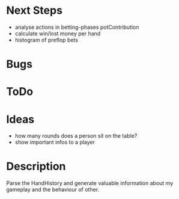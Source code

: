 ﻿# Next Steps
* analyse actions in betting-phases potContribution
* calculate win/lost money per hand
* histogram of preflop bets

# Bugs

# ToDo

# Ideas
* how many rounds does a person sit on the table?
* show important infos to a player

# Description
Parse the HandHistory and generate valuable information about my gameplay and the behaviour of other.

